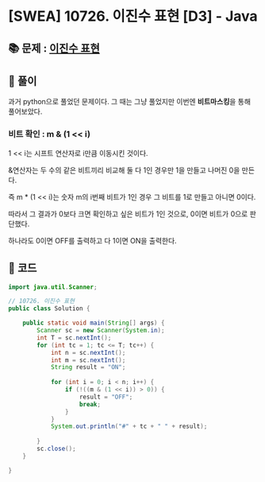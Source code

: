 # [SWEA] 10726. 이진수 표현 [D3] - Java

## 📚 문제 : [이진수 표현](https://swexpertacademy.com/main/code/problem/problemDetail.do?contestProbId=AXRSXf_a9qsDFAXS)

## 📒 풀이

과거 python으로 풀었던 문제이다. 그 때는 그냥 풀었지만 이번엔 **비트마스킹**을 통해 풀어보았다.

### 비트 확인 : m & (1 << i)

1 << i는 시프트 연산자로 i만큼 이동시킨 것이다.

&연산자는 두 수의 같은 비트끼리 비교해 둘 다 1인 경우만 1을 만들고 나머진 0을 만든다.

즉 m * (1 << i)는 숫자 m의 i번째 비트가 1인 경우 그 비트를 1로 만들고 아니면 0이다.

따라서 그 결과가 0보다 크면 확인하고 싶은 비트가 1인 것으로,  0이면 비트가 0으로 판단했다.

하나라도 0이면 OFF를 출력하고 다 1이면 ON을 출력한다.

## 📒 코드

```java
import java.util.Scanner;

// 10726. 이진수 표현
public class Solution {

	public static void main(String[] args) {
		Scanner sc = new Scanner(System.in);
		int T = sc.nextInt();
		for (int tc = 1; tc <= T; tc++) {
			int n = sc.nextInt();
			int m = sc.nextInt();
			String result = "ON";
			
			for (int i = 0; i < n; i++) {
				if (!((m & (1 << i)) > 0)) {
					result = "OFF";
					break;
				}
			}
			System.out.println("#" + tc + " " + result);
			
		}
		sc.close();
	}

}
```

